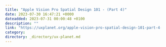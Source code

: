 ```yaml
---
title: "Apple Vision Pro Spatial Design 101 - (Part 4)"
date: 2023-07-30 16:47:21 +0000
dateadded: 2023-07-31 00:00:48 +0100
description: ""
link: "https://uxplanet.org/apple-vision-pro-spatial-design-101-part-4-1efa5abc233a?source=rss----819cc2aaeee0---4"
category:
directory: _directory/ux-planet.md
---
```

